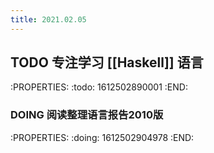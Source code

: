 ```yaml
---
title: 2021.02.05
---
```


## TODO 专注学习 [[Haskell]] 语言
:PROPERTIES:
:todo: 1612502890001
:END:
### DOING 阅读整理语言报告2010版
:PROPERTIES:
:doing: 1612502904978
:END:
